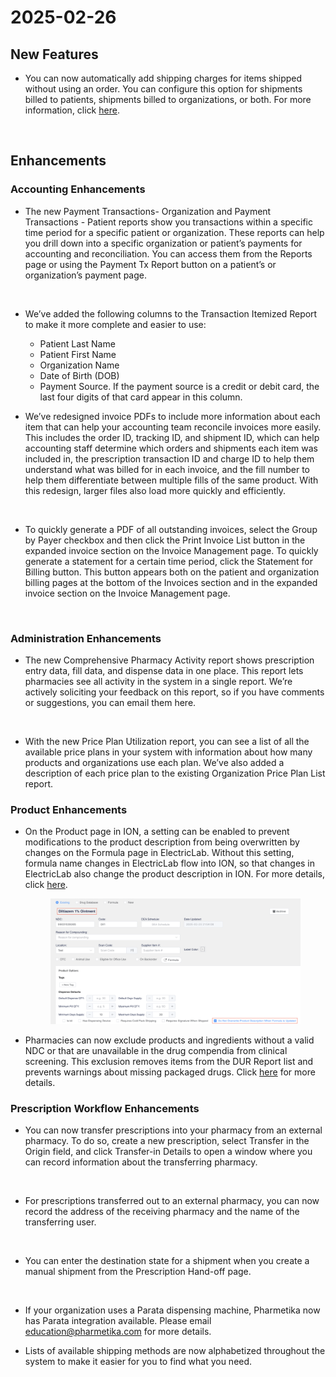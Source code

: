 # 2025-02-26

## New Features

*   You can now automatically add shipping charges for items shipped without using an order. You can configure this option for shipments billed to patients, shipments billed to organizations, or both. For more information, click [here](../utilities/system-configurations/system-settings/shipping.md).

    <figure><img src="https://lh7-rt.googleusercontent.com/docsz/AD_4nXemL_TyufI5pqyViQ8lK87GM_46hISZOLUjIIbvjHytLNcvuqiMjn5mYVQAApYM_PlAaIBJ1KNvJt7BZbHUT48o-QCCqyS-G8Tpt8ZFtIFCs-nJSHM9vQ49YnTk7g9zytNYwZ2lQQ?key=Mwg-J6pWl6poZIgsxn2fk5-D" alt=""><figcaption></figcaption></figure>

## Enhancements

### Accounting Enhancements

* The new Payment Transactions- Organization and Payment Transactions - Patient reports show you transactions within a specific time period for a specific patient or organization. These reports can help you drill down into a specific organization or patient’s payments for accounting and reconciliation. You can access them from the Reports page or using the Payment Tx Report button on a patient’s or organization’s payment page.

<figure><img src="https://lh7-rt.googleusercontent.com/docsz/AD_4nXfyY87boZ-PWKIGCzwcEeuPuQnfTFl_YWiTLprLbcsyncZRh7vSeq0JODt4TW1AZ_pNvuL8kVMT41egLHUbIBzFCGP7tn9P5B-bOTV-cXPKUn8kVJJ1i_pCtyEkXKIF79s6MLg?key=Mwg-J6pWl6poZIgsxn2fk5-D" alt=""><figcaption></figcaption></figure>

* We’ve added the following columns to the Transaction Itemized Report to make it more complete and easier to use:
  * Patient Last Name
  * Patient First Name
  * Organization Name
  * Date of Birth (DOB)
  * Payment Source. If the payment source is a credit or debit card, the last four digits of that card appear in this column.
*   We’ve redesigned invoice PDFs to include more information about each item that can help your accounting team reconcile invoices more easily. This includes the order ID, tracking ID, and shipment ID, which can help accounting staff determine which orders and shipments each item was included in, the prescription transaction ID and charge ID to help them understand what was billed for in each invoice, and the fill number to help them differentiate between multiple fills of the same product. With this redesign, larger files also load more quickly and efficiently.

    <figure><img src="https://lh7-rt.googleusercontent.com/docsz/AD_4nXcTnVrMelyMZ_S0tJND1sjHhOyJdVblNB2lH55QXXGisTwVT2d8EB_cxVNqKcCpa9OE5yh_9jxfwEAkAG8taq5FHNS6qvG11pvILLRxljBqihsogS7mSg2X5UTY1Mz0N35n-JEjMQ?key=Mwg-J6pWl6poZIgsxn2fk5-D" alt=""><figcaption></figcaption></figure>
*   To quickly generate a PDF of all outstanding invoices, select the Group by Payer checkbox and then click the Print Invoice List button in the expanded invoice section on the Invoice Management page. To quickly generate a statement for a certain time period, click the Statement for Billing button. This button appears both on the patient and organization billing pages at the bottom of the Invoices section and in the expanded invoice section on the Invoice Management page.

    <figure><img src="https://lh7-rt.googleusercontent.com/docsz/AD_4nXeNyK3u18PCuHHUaiUf7OZWOgWdox0TTDRKGAJZPJZZjeQf7dssdVva1-iSh-6jHHiTABm-SiGvhp4BnOTZbXXHI0aeAHESBsXrQP4cDQz0rHYGXhCd6WQLrcdg20q6HaMXjYmw-w?key=Mwg-J6pWl6poZIgsxn2fk5-D" alt=""><figcaption></figcaption></figure>

### Administration Enhancements

*   The new Comprehensive Pharmacy Activity report shows prescription entry data, fill data, and dispense data in one place. This report lets pharmacies see all activity in the system in a single report. We’re actively soliciting your feedback on this report, so if you have comments or suggestions, you can email them here.

    <figure><img src="https://lh7-rt.googleusercontent.com/docsz/AD_4nXc6od86dN5gb-rbY06QML9i4Ig91Q7XRgWwbhOAKlzJDaq5qQf3J5QuKghIz1V7NnyWLUiZhYQsyqruhqBl7SCpX_XTewIzeBIxam_l1U3vpn-NSi2p4VY5qIckv7kaHnnDXStE?key=Mwg-J6pWl6poZIgsxn2fk5-D" alt=""><figcaption></figcaption></figure>
* With the new Price Plan Utilization report, you can see a list of all the available price plans in your system with information about how many products and organizations use each plan. We’ve also added a description of each price plan to the existing Organization Price Plan List report.

### Product Enhancements

*   On the Product page in ION, a setting can be enabled to prevent modifications to the product description from being overwritten by changes on the Formula page in ElectricLab. Without this setting, formula name changes in ElectricLab flow into ION, so that changes in ElectricLab also change the product description in ION. For more details, click [here](../maintenance/products/maintaining-product-description-when-updating-formula.md).

    <figure><img src="../.gitbook/assets/overwrite 2 (2).png" alt=""><figcaption></figcaption></figure>
* Pharmacies can now exclude products and ingredients without a valid NDC or that are unavailable in the drug compendia from clinical screening. This exclusion removes items from the DUR Report list and prevents warnings about missing packaged drugs. Click [here](../maintenance/products/clinical-screening-exclusions-for-products-without-ndcs.md) for more details.

### Prescription Workflow Enhancements

* You can now transfer prescriptions into your pharmacy from an external pharmacy. To do so, create a new prescription, select Transfer in the Origin field, and click Transfer-in Details to open a window where you can record information about the transferring pharmacy.

<figure><img src="https://lh7-rt.googleusercontent.com/docsz/AD_4nXdchfP4TmxKwy7IU2V099HDqelZc88qL1Hr0Qw_R934gAOLcz074X7PKODqRjgNmnYiD26ljlFnCdC7rOFrvpsD9yKGNg6oAT_UCFwKNnOYHzHqzbNKZPAWnNehQ_oP4nOhffMN_w?key=Mwg-J6pWl6poZIgsxn2fk5-D" alt=""><figcaption></figcaption></figure>

*   For prescriptions transferred out to an external pharmacy, you can now record the address of the receiving pharmacy and the name of the transferring user.

    <figure><img src="https://lh7-rt.googleusercontent.com/docsz/AD_4nXdyU2m9Y52x14hi62ah9LTc3OPHUi7ZmIEhfdgeMrHk9-CKCEaXtw7Cb04Uu2vF5u5_maA0UxU2898mbzQp8U7nQy-ODxv2uPu-jd58tCp8LtwD6aU0MnRanIMWy7x5JnRmR0mz?key=Mwg-J6pWl6poZIgsxn2fk5-D" alt=""><figcaption></figcaption></figure>
*   You can enter the destination state for a shipment when you create a manual shipment from the Prescription Hand-off page.

    <figure><img src="https://lh7-rt.googleusercontent.com/docsz/AD_4nXdSZd9EcXqvscADe7O7n22K1hvfMzq54q3UpZ2CJEh9YpFwBtp1rBIVxkemq-WtQPU6z55q9O77H4IattAXgmv-JQBR4LwEym1k6TzdWCKiSQiYZzIxYhCmwu0GwkZWzR0AjGGZkw?key=Mwg-J6pWl6poZIgsxn2fk5-D" alt=""><figcaption></figcaption></figure>
* If your organization uses a Parata dispensing machine, Pharmetika now has Parata integration available. Please email [education@pharmetika.com](mailto:education@pharmetika.com) for more details.
*   Lists of available shipping methods are now alphabetized throughout the system to make it easier for you to find what you need.

    <figure><img src="https://lh7-rt.googleusercontent.com/docsz/AD_4nXctqTwpQtv39ILXBFBD6JRam6Y46hIpuq1k8496PCpN4E-R52wHxV-kCiMpQCaeDYXiGnxNmRUkKgkZpohmd0VhbxIEtSZ1UODlgzLW4wVjvP5Csj4dTOhkcATjFjA_EsOi7iy5KA?key=Mwg-J6pWl6poZIgsxn2fk5-D" alt=""><figcaption></figcaption></figure>

